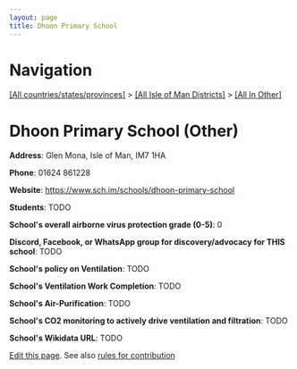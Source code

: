 ```yaml
---
layout: page
title: Dhoon Primary School
---
```

# Navigation

[[All countries/states/provinces]](../../..) > [[All Isle of Man Districts]](../..) > [[All In Other]](..)

# Dhoon Primary School (Other)

**Address**: Glen Mona, Isle of Man, IM7 1HA

**Phone**: 01624 861228

**Website**: <https://www.sch.im/schools/dhoon-primary-school>

**Students**: TODO

**School's overall airborne virus protection grade (0-5)**: 0

**Discord, Facebook, or WhatsApp group for discovery/advocacy for THIS school**: TODO

**School's policy on Ventilation**: TODO

**School's Ventilation Work Completion**: TODO

**School's Air-Purification**: TODO

**School's CO2 monitoring to actively drive ventilation and filtration**: TODO

**School's Wikidata URL**: TODO


[Edit this page](https://github.com/ventilate-schools/IoM/edit/main/./Other/Dhoon_Primary_School.md). See also [rules for contribution](../../../contribution-rules/)